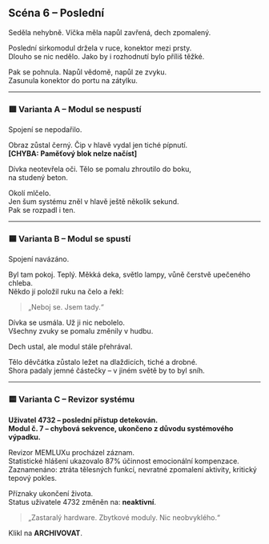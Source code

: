 ## Scéna 6 – Poslední

Seděla nehybně. Víčka měla napůl zavřená, dech zpomalený.

Poslední sirkomodul držela v ruce, konektor mezi prsty.  
Dlouho se nic nedělo. Jako by i rozhodnutí bylo příliš těžké.

Pak se pohnula. Napůl vědomě, napůl ze zvyku.  
Zasunula konektor do portu na zátylku.

---

### 🟥 Varianta A – Modul se nespustí

Spojení se nepodařilo.

Obraz zůstal černý. Čip v hlavě vydal jen tiché pípnutí.  
**[CHYBA: Paměťový blok nelze načíst]**

Dívka neotevřela oči. Tělo se pomalu zhroutilo do boku,  
na studený beton.

Okolí mlčelo.  
Jen šum systému zněl v hlavě ještě několik sekund.  
Pak se rozpadl i ten.

---

### 🟦 Varianta B – Modul se spustí

Spojení navázáno.

Byl tam pokoj. Teplý. Měkká deka, světlo lampy, vůně čerstvě upečeného chleba.  
Někdo jí položil ruku na čelo a řekl:  
> „Neboj se. Jsem tady.“

Dívka se usmála. Už ji nic nebolelo.  
Všechny zvuky se pomalu změnily v hudbu.

Dech ustal, ale modul stále přehrával.

Tělo děvčátka zůstalo ležet na dlaždicích, tiché a drobné.  
Shora padaly jemné částečky – v jiném světě by to byl sníh.

---

### 🟨 Varianta C – Revizor systému

**Uživatel 4732 – poslední přístup detekován.**  
**Modul č. 7 – chybová sekvence, ukončeno z důvodu systémového výpadku.**

Revizor MEMLUXu procházel záznam.  
Statistické hlášení ukazovalo 87% účinnost emocionální kompenzace.  
Zaznamenáno: ztráta tělesných funkcí, nevratné zpomalení aktivity, kritický tepový pokles.

Příznaky ukončení života.  
Status uživatele 4732 změněn na: **neaktivní**.

> „Zastaralý hardware. Zbytkové moduly. Nic neobvyklého.“

Klikl na **ARCHIVOVAT**.
